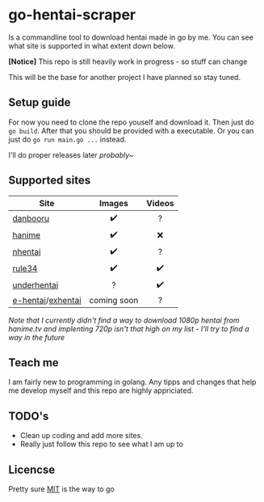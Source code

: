 # go-hentai-scraper

Is a commandline tool to download hentai made in go by me. You can see what site is supported in what extent down below.

**[Notice]** This repo is still heavily work in progress - so stuff can change

This will be the base for another project I have planned so stay tuned.

## Setup guide

For now you need to clone the repo youself and download it. Then just do `go build`.
After that you should be provided with a executable. Or you can just do `go run main.go ...` instead.

I'll do proper releases later *probably~*

## Supported sites

| Site                                                             | Images             | Videos           |
| -----------------------------------------------------------------|:------------------:|:----------------:|
| [danbooru](https://danbooru.donmai.us)                           | :heavy_check_mark: |        ?         |
| [hanime](https://hanime.tv)                                      | :heavy_check_mark: |       :x:        |
| [nhentai](https://nhentai.net)                                   | :heavy_check_mark: |        ?         |
| [rule34](https://rule34.paheal.net)                              | :heavy_check_mark: |:heavy_check_mark:|
| [underhentai](https://underhentai.net)                           |         ?          |:heavy_check_mark:|
| [e-hentai](http://e-hentai.org/)/[exhentai](https://exhentai.org)|   coming soon      |        ?         |

*Note that I currently didn't find a way to download 1080p hentai from hanime.tv and implenting 720p isn't that high on my list - I'll try to find a way in the future*

## Teach me

I am fairly new to programming in golang. Any tipps and changes that help me develop myself and this repo are highly appriciated.

## TODO's

- Clean up coding and add more sites.
- Really just follow this repo to see what I am up to

## Licencse

Pretty sure [MIT](LICENSE) is the way to go